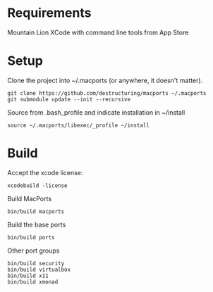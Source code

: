 # Requirements

Mountain Lion
XCode with command line tools from App Store

# Setup

Clone the project into ~/.macports (or anywhere, it doesn't matter).

    git clone https://github.com/destructuring/macports ~/.macports
    git submodule update --init --recursive

Source from .bash_profile and indicate installation in ~/install

    source ~/.macports/libexec/_profile ~/install

# Build

Accept the xcode license:

    xcodebuild -license

Build MacPorts

    bin/build macports

Build the base ports

    bin/build ports

Other port groups
    
    bin/build security
    bin/build virtualbox
    bin/build x11
    bin/build xmonad
